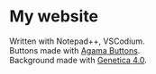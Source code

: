 # My website

Written with Notepad++, VSCodium.  
Buttons made with [Agama Buttons](http://www.agamabuttons.com/).  
Background made with [Genetica 4.0](http://spiralgraphics.biz/genetica.htm).  


